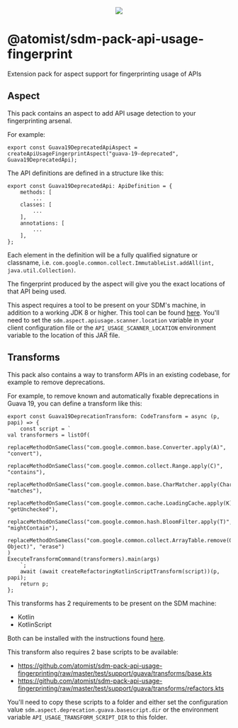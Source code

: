 <p align="center">
  <img src="https://images.atomist.com/sdm/SDM-Logo-Dark.png">
</p>

# @atomist/sdm-pack-api-usage-fingerprint

Extension pack for aspect support for fingerprinting usage of APIs

## Aspect

This pack contains an aspect to add API usage detection to your fingerprinting arsenal.

For example:

```
export const Guava19DeprecatedApiAspect = createApiUsageFingerprintAspect("guava-19-deprecated", Guava19DeprecatedApi);
```

The API definitions are defined in a structure like this:

```
export const Guava19DeprecatedApi: ApiDefinition = {
    methods: [
        ...
    classes: [
        ...
    ],
    annotations: [
        ...
    ],
};
```

Each element in the definition will be a fully qualified signature or classname, i.e. `com.google.common.collect.ImmutableList.addAll(int, java.util.Collection)`. 

The fingerprint produced by the aspect will give you the exact locations of that API being used.

This aspect requires a tool to be present on your SDM's machine, in addition to a working JDK 8 or higher. This
tool can be found [here](https://github.com/atomist/sdm-pack-api-usage-fingerprinting/raw/master/test/aspect/list-used-api.jar). 
You'll need to set the `sdm.aspect.apiusage.scanner.location` variable in your client configuration file or the
`API_USAGE_SCANNER_LOCATION` environment variable to the location of this JAR file.

## Transforms

This pack also contains a way to transform APIs in an existing codebase, for example to remove deprecations.

For example, to remove known and automatically fixable deprecations in Guava 19, you can define a transform like this:

```
export const Guava19DeprecationTransform: CodeTransform = async (p, papi) => {
    const script = `
val transformers = listOf(
    replaceMethodOnSameClass("com.google.common.base.Converter.apply(A)", "convert"),
    replaceMethodOnSameClass("com.google.common.collect.Range.apply(C)", "contains"),
    replaceMethodOnSameClass("com.google.common.base.CharMatcher.apply(Character)", "matches"),
    replaceMethodOnSameClass("com.google.common.cache.LoadingCache.apply(K)", "getUnchecked"),
    replaceMethodOnSameClass("com.google.common.hash.BloomFilter.apply(T)", "mightContain"),
    replaceMethodOnSameClass("com.google.common.collect.ArrayTable.remove(Object, Object)", "erase")
)
ExecuteTransformCommand(transformers).main(args)
    `;
    await (await createRefactoringKotlinScriptTransform(script))(p, papi);
    return p;
};
```

This transforms has 2 requirements to be present on the SDM machine:
- Kotlin
- KotlinScript

Both can be installed with the instructions found [here](https://github.com/holgerbrandl/kscript#installation).

This transform also requires 2 base scripts to be available:
- https://github.com/atomist/sdm-pack-api-usage-fingerprinting/raw/master/test/support/guava/transforms/base.kts
- https://github.com/atomist/sdm-pack-api-usage-fingerprinting/raw/master/test/support/guava/transforms/refactors.kts

You'll need to copy these scripts to a folder and either set the configuration value `sdm.aspect.deprecation.guava.basescript.dir` 
or the environment variable `API_USAGE_TRANSFORM_SCRIPT_DIR` to this folder.





